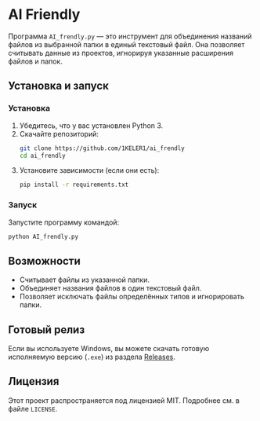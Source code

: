 # AI Friendly

Программа `AI_frendly.py` — это инструмент для объединения названий файлов из выбранной папки в единый текстовый файл. Она позволяет считывать данные из проектов, игнорируя указанные расширения файлов и папок.

## Установка и запуск

### Установка
1. Убедитесь, что у вас установлен Python 3.
2. Скачайте репозиторий:
   ```sh
   git clone https://github.com/1KELER1/ai_frendly
   cd ai_frendly
   ```
3. Установите зависимости (если они есть):
   ```sh
   pip install -r requirements.txt
   ```

### Запуск
Запустите программу командой:
   ```sh
   python AI_frendly.py
   ```

## Возможности
- Считывает файлы из указанной папки.
- Объединяет названия файлов в один текстовый файл.
- Позволяет исключать файлы определённых типов и игнорировать папки.

## Готовый релиз
Если вы используете Windows, вы можете скачать готовую исполняемую версию (`.exe`) из раздела [Releases](https://github.com/1KELER1/ai_frendly/releases/tag/ai_frendly).

## Лицензия
Этот проект распространяется под лицензией MIT. Подробнее см. в файле `LICENSE`.
